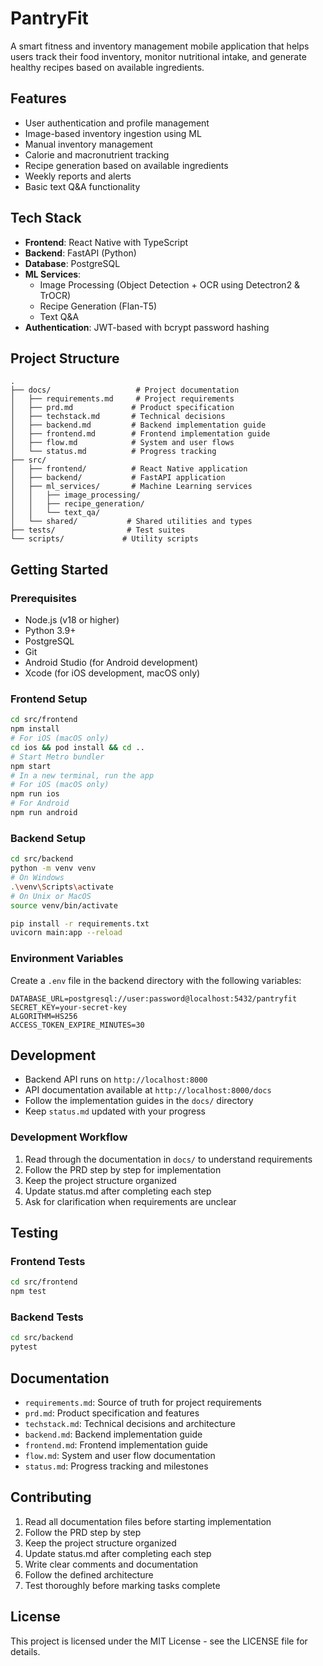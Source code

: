 # PantryFit

A smart fitness and inventory management mobile application that helps users track their food inventory, monitor nutritional intake, and generate healthy recipes based on available ingredients.

## Features

- User authentication and profile management
- Image-based inventory ingestion using ML
- Manual inventory management
- Calorie and macronutrient tracking
- Recipe generation based on available ingredients
- Weekly reports and alerts
- Basic text Q&A functionality

## Tech Stack

- **Frontend**: React Native with TypeScript
- **Backend**: FastAPI (Python)
- **Database**: PostgreSQL
- **ML Services**: 
  - Image Processing (Object Detection + OCR using Detectron2 & TrOCR)
  - Recipe Generation (Flan-T5)
  - Text Q&A
- **Authentication**: JWT-based with bcrypt password hashing

## Project Structure

```
.
├── docs/                   # Project documentation
│   ├── requirements.md     # Project requirements
│   ├── prd.md             # Product specification
│   ├── techstack.md       # Technical decisions
│   ├── backend.md         # Backend implementation guide
│   ├── frontend.md        # Frontend implementation guide
│   ├── flow.md            # System and user flows
│   └── status.md          # Progress tracking
├── src/
│   ├── frontend/          # React Native application
│   ├── backend/           # FastAPI application
│   ├── ml_services/       # Machine Learning services
│   │   ├── image_processing/
│   │   ├── recipe_generation/
│   │   └── text_qa/
│   └── shared/           # Shared utilities and types
├── tests/                # Test suites
└── scripts/             # Utility scripts
```

## Getting Started

### Prerequisites

- Node.js (v18 or higher)
- Python 3.9+
- PostgreSQL
- Git
- Android Studio (for Android development)
- Xcode (for iOS development, macOS only)

### Frontend Setup

```bash
cd src/frontend
npm install
# For iOS (macOS only)
cd ios && pod install && cd ..
# Start Metro bundler
npm start
# In a new terminal, run the app
# For iOS (macOS only)
npm run ios
# For Android
npm run android
```

### Backend Setup

```bash
cd src/backend
python -m venv venv
# On Windows
.\venv\Scripts\activate
# On Unix or MacOS
source venv/bin/activate

pip install -r requirements.txt
uvicorn main:app --reload
```

### Environment Variables

Create a `.env` file in the backend directory with the following variables:

```env
DATABASE_URL=postgresql://user:password@localhost:5432/pantryfit
SECRET_KEY=your-secret-key
ALGORITHM=HS256
ACCESS_TOKEN_EXPIRE_MINUTES=30
```

## Development

- Backend API runs on `http://localhost:8000`
- API documentation available at `http://localhost:8000/docs`
- Follow the implementation guides in the `docs/` directory
- Keep `status.md` updated with your progress

### Development Workflow

1. Read through the documentation in `docs/` to understand requirements
2. Follow the PRD step by step for implementation
3. Keep the project structure organized
4. Update status.md after completing each step
5. Ask for clarification when requirements are unclear

## Testing

### Frontend Tests
```bash
cd src/frontend
npm test
```

### Backend Tests
```bash
cd src/backend
pytest
```

## Documentation

- `requirements.md`: Source of truth for project requirements
- `prd.md`: Product specification and features
- `techstack.md`: Technical decisions and architecture
- `backend.md`: Backend implementation guide
- `frontend.md`: Frontend implementation guide
- `flow.md`: System and user flow documentation
- `status.md`: Progress tracking and milestones

## Contributing

1. Read all documentation files before starting implementation
2. Follow the PRD step by step
3. Keep the project structure organized
4. Update status.md after completing each step
5. Write clear comments and documentation
6. Follow the defined architecture
7. Test thoroughly before marking tasks complete

## License

This project is licensed under the MIT License - see the LICENSE file for details. 